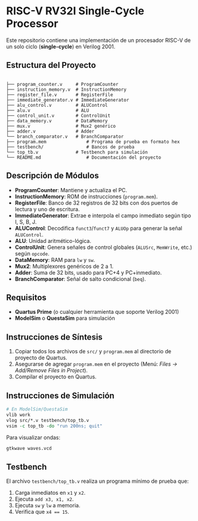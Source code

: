 # RISC-V RV32I Single-Cycle Processor

Este repositorio contiene una implementación de un procesador RISC-V de un solo ciclo (**single-cycle**) en Verilog 2001.

## Estructura del Proyecto
```plaintext

├── program_counter.v     # ProgramCounter
├── instruction_memory.v  # InstructionMemory
├── register_file.v       # RegisterFile
├── immediate_generator.v # ImmediateGenerator
├── alu_control.v         # ALUControl
├── alu.v                 # ALU
├── control_unit.v        # ControlUnit
├── data_memory.v         # DataMemory
├── mux.v                 # Mux2 genérico
├── adder.v               # Adder
└── branch_comparator.v   # BranchComparator
├── program.mem               # Programa de prueba en formato hex
├── testbench/                # Bancos de prueba
└── top_tb.v              # Testbench para simulación
└── README.md                 # Documentación del proyecto
```

## Descripción de Módulos

- **ProgramCounter**: Mantiene y actualiza el PC.
- **InstructionMemory**: ROM de instrucciones (`program.mem`).
- **RegisterFile**: Banco de 32 registros de 32 bits con dos puertos de lectura y uno de escritura.
- **ImmediateGenerator**: Extrae e interpola el campo inmediato según tipo I, S, B, J.
- **ALUControl**: Decodifica `funct3`/`funct7` y `ALUOp` para generar la señal `ALUControl`.
- **ALU**: Unidad aritmético-lógica.
- **ControlUnit**: Genera señales de control globales (`ALUSrc`, `MemWrite`, etc.) según `opcode`.
- **DataMemory**: RAM para `lw` y `sw`.
- **Mux2**: Multiplexores genéricos de 2 a 1.
- **Adder**: Suma de 32 bits, usado para PC+4 y PC+inmediato.
- **BranchComparator**: Señal de salto condicional (`beq`).

## Requisitos

- **Quartus Prime** (o cualquier herramienta que soporte Verilog 2001)
- **ModelSim** o **QuestaSim** para simulación

## Instrucciones de Síntesis

1. Copiar todos los archivos de `src/` y `program.mem` al directorio de proyecto de Quartus.
2. Asegurarse de agregar `program.mem` en el proyecto (Menú: *Files → Add/Remove Files in Project*).
3. Compilar el proyecto en Quartus.

## Instrucciones de Simulación

```tcl
# En ModelSim/QuestaSim
vlib work
vlog src/*.v testbench/top_tb.v
vsim -c top_tb -do "run 200ns; quit"
```

Para visualizar ondas:

```bash
gtkwave waves.vcd
```

## Testbench

El archivo `testbench/top_tb.v` realiza un programa mínimo de prueba que:

1. Carga inmediatos en `x1` y `x2`.
2. Ejecuta `add x3, x1, x2`.
3. Ejecuta `sw` y `lw` a memoria.
4. Verifica que `x4 == 15`.
